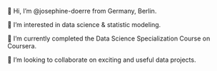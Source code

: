 👋 Hi, I’m @josephine-doerre from Germany, Berlin.

👀 I’m interested in data science & statistic modeling.

🌱 I’m currently completed the Data Science Specialization Course on Coursera.

💞️ I’m looking to collaborate on exciting and useful data projects.

<!---
josephine-doerre/josephine-doerre is a ✨ special ✨ repository because its `README.md` (this file) appears on your GitHub profile.
You can click the Preview link to take a look at your changes.
--->

